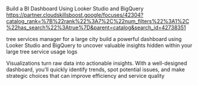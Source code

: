 Build a BI Dashboard Using Looker Studio and BigQuery
https://partner.cloudskillsboost.google/focuses/42304?catalog_rank=%7B%22rank%22%3A7%2C%22num_filters%22%3A1%2C%22has_search%22%3Atrue%7D&parent=catalog&search_id=42738351

tree services manager for a large city
build a powerful dashboard using Looker Studio and BigQuery to uncover valuable insights hidden within your large tree service usage logs

Visualizations turn raw data into actionable insights. With a well-designed dashboard, you'll quickly identify trends, spot potential issues, and make strategic choices that can improve efficiency and service quality

